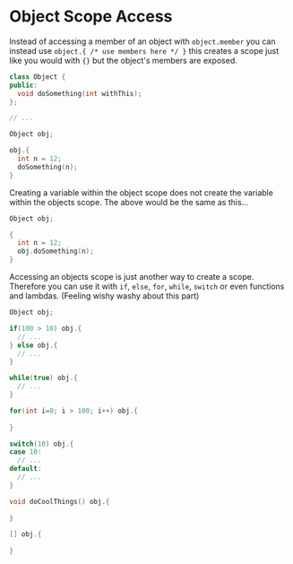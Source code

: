 Object Scope Access
============================

Instead of accessing a member of an object with `object.member` you can instead use `object.{ /* use members here */ }` this creates a scope just like you would with `{}` but the object's members are exposed.

```c++
class Object {
public:
  void doSomething(int withThis);
};

// ...

Object obj;

obj.{
  int n = 12;
  doSomething(n);
}
```

Creating a variable within the object scope does not create the variable within the objects scope. The above would be the same as this...

```c++
Object obj;

{
  int n = 12;
  obj.doSomething(n);
}
```

Accessing an objects scope is just another way to create a scope. Therefore you can use it with `if`, `else`, `for`, `while`, `switch` or even functions and lambdas. (Feeling wishy washy about this part)

```c++
Object obj;

if(100 > 10) obj.{
  // ...
} else obj.{
  // ...
}

while(true) obj.{
  // ...
}

for(int i=0; i > 100; i++) obj.{
  
}

switch(10) obj.{
case 10:
  // ...
default:
  // ...
}

void doCoolThings() obj.{
  
}

[] obj.{
  
}
```

